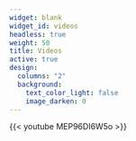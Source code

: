 ```yaml
---
widget: blank
widget_id: videos
headless: true
weight: 50
title: Videos
active: true
design:
  columns: "2"
  background:
    text_color_light: false
    image_darken: 0
---
```

{{< youtube MEP96DI6W5o >}}